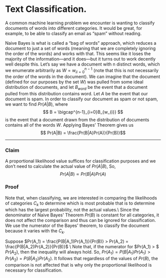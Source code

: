 # Text Classification. 

A common machine learning problem we encounter is wanting to classify documents of words into different
categories. It would be great, for example, to be able to classify an email as “spam” without reading. 


Naive Bayes is what is called a “bag of words” approach, which reduces a document to just a set of words
(meaning that we are completely ignoring the order of the words) and works with that. This seems like it loses
the majority of the information—and it does—but it turns out to work decently well despite this.
Let’s say we have a document with n distinct words, which we enumerate arbitrarily as $W = {w_i}^{n−1}_{i=0}$ (note that
this is not necessarily the order of the words in the document). We can imagine that the document (defined for
our purposes by the set $W$) was pulled from some ideal distribution of documents, and let $B_{word}$ be the event
that a document pulled from this distribution contains word. Let $A$ be the event that our document is spam.
In order to classify our document as spam or not spam, we want to find $Pr(A | B)$, where
$$ B = \bigcap^{n-1}_{i=0}B_{w_{i}} $$ 
is the event that a document drawn from the distribution of documents contains all of the words $W$.
Applying Bayes’ Theorem gives us 
$$ Pr(A|B) = \frac{Pr(B|A)Pr(A)}{Pr(B)}$$ 

----------

### Claim
A proportional likelihood value suffices for classification purposes and we
don’t need to calculate the actual value of $Pr(A | B)$, So,
$$Pr(A | B) \propto Pr(B | A) Pr(A)$$

### Proof
Note that, when classifying, we are interested in comparing the likelihoods of  categories $C_k$ to determine which is most probable that is to determine which has the largest probability, not the actual values.\\
Since the denominator of Naive Bayes' Theorem $Pr(B)$ is constant for all categories, it does not affect the comparison and thus can be ignored for classification. We use the numerator of the Bayes' theorem, to classify the document because it varies with the $C_k$.

Suppose $Pr(A_1) = \frac{P(B|A_1)Pr(A_1)}{Pr(B)} > Pr(A_2) = \frac{P(B|A_2)Pr(A_2)}{Pr(B)}$ \\
Note that, if the numerator for $Pr(A_1) > $ $Pr(A_2)$, then the inequality will always hold. 
So, $Pr(A_1) = {P(B|A_1)Pr(A_1)} > Pr(A_2) = {P(B|A_2)Pr(A_2)}$. It follows that regardless of the values of $Pr(B)$, the comparison is not affected that is why only the proportional likelihood is necessary for classification.



